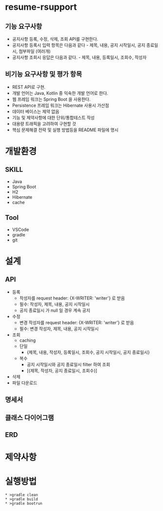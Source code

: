 # resume-rsupport

## 기능 요구사항

* 공지사항 등록, 수정, 삭제, 조회 API를 구현한다.
* 공지사항 등록시 입력 항목은 다음과 같다 - 제목, 내용, 공지 시작일시, 공지 종료일시, 첨부파일 (여러개)
* 공지사항 조회시 응답은 다음과 같다. - 제목, 내용, 등록일시, 조회수, 작성자 

## 비기능 요구사항 및 평가 항목

* REST API로 구현.
* 개발 언어는 Java, Kotlin 중 익숙한 개발 언어로 한다.
* 웹 프레임 워크는 Spring Boot 을 사용한다.
* Persistence 프레임 워크는 Hibernate 사용시 가산점
* 데이터 베이스는 제약 없음
* 기능 및 제약사항에 대한 단위/통합테스트 작성
* 대용량 트래픽을 고려하여 구현할 것
* 핵심 문제해결 전략 및 실행 방법등을 README 파일에 명시

# 개발환경

## SKILL

* Java
* Spring Boot
* H2
* Hibernate
* cache

## Tool

* VSCode
* gradle
* git

# 설계

## API

* 등록
    * 작성자를 request header: {X-WRITER: 'writer'} 로 받음
    * 필수: 작성자, 제목, 내용, 공지 시작일시
    * 공지 종료일시 가 null 일 경우 계속 공지
* 수정
    * 변경 작성자를 request header: {X-WRITER: 'writer'} 로 받음
    * 필수: 변경 작성자, 제목, 내용, 공지 시작일시
* 조회
    * caching
    * 단일
        * {제목, 내용, 작성자, 등록일시, 조회수, 공지 시작일시, 공지 종료일시}
    * 복수
        * 공지 시작일시와 공지 종료일시 filter 하여 조회
        * [{제목, 작성자, 공지 종료일시, 조회수}]
* 삭제
* 파일 다운로드

## 명세서

## 클래스 다이어그램

## ERD

# 제약사항

# 실행방법

    * >gradle clean
    * >gradle build
    * >gradle bootrun